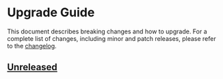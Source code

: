 # Upgrade Guide

This document describes breaking changes and how to upgrade. For a complete list of changes, including minor and patch releases, please refer to the [changelog](CHANGELOG.md).

## [Unreleased]

<!-- Version links -->

[unreleased]: https://github.com/munich-quantum-toolkit/templates/compare/v1.0.0...HEAD
